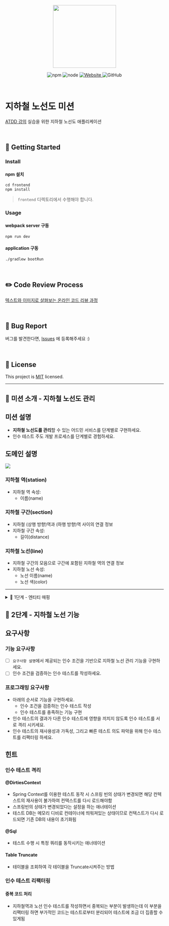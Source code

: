 <p align="center">
    <img width="200px;" src="https://raw.githubusercontent.com/woowacourse/atdd-subway-admin-frontend/master/images/main_logo.png"/>
</p>
<p align="center">
  <img alt="npm" src="https://img.shields.io/badge/npm-6.14.15-blue">
  <img alt="node" src="https://img.shields.io/badge/node-14.18.2-blue">
  <a href="https://edu.nextstep.camp/c/R89PYi5H" alt="nextstep atdd">
    <img alt="Website" src="https://img.shields.io/website?url=https%3A%2F%2Fedu.nextstep.camp%2Fc%2FR89PYi5H">
  </a>
  <img alt="GitHub" src="https://img.shields.io/github/license/next-step/atdd-subway-admin">
</p>

<br>

# 지하철 노선도 미션
[ATDD 강의](https://edu.nextstep.camp/c/R89PYi5H) 실습을 위한 지하철 노선도 애플리케이션

<br>

## 🚀 Getting Started

### Install
#### npm 설치
```
cd frontend
npm install
```
> `frontend` 디렉토리에서 수행해야 합니다.

### Usage
#### webpack server 구동
```
npm run dev
```
#### application 구동
```
./gradlew bootRun
```
<br>

## ✏️ Code Review Process
[텍스트와 이미지로 살펴보는 온라인 코드 리뷰 과정](https://github.com/next-step/nextstep-docs/tree/master/codereview)

<br>

## 🐞 Bug Report

버그를 발견한다면, [Issues](https://github.com/next-step/atdd-subway-admin/issues) 에 등록해주세요 :)

<br>

## 📝 License

This project is [MIT](https://github.com/next-step/atdd-subway-admin/blob/master/LICENSE.md) licensed.

---

## 🚀 미션 소개 - 지하철 노선도 관리
## 미션 설명
+ **지하철 노선도를 관리**할 수 있는 어드민 서비스를 단계별로 구현하세요.
+ 인수 테스트 주도 개발 프로세스를 단계별로 경험하세요.

## 도메인 설명
<img src="https://nextstep-storage.s3.ap-northeast-2.amazonaws.com/155885260e20466497cbf3f344cf7a5d">

### 지하철 역(station)
+ 지하철 역 속성:
  + 이름(name)

### 지하철 구간(section)
+ 지하철 (상행 방향)역과 (하행 방향)역 사이의 연결 정보
+ 지하철 구간 속성:
  + 길이(distance)

### 지하철 노선(line)
+ 지하철 구간의 모음으로 구간에 포함된 지하철 역의 연결 정보
+ 지하철 노선 속성:
  + 노선 이름(name)
  + 노선 색(color)

---

<details>
	<summary>🚀 1단계 - 엔티티 매핑</summary>

## 🚀 1단계 - 지하철역 인수 테스트 작성
## 요구사항
### 기능 요구사항
+ 지하철역 인수 테스트를 완성하세요.
  + [x] 지하철역 목록 조회 인수 테스트 작성하기
  + [x] 지하철역 삭제 인수 테스트 작성하기

### 프로그래밍 요구사항
+ 인수 테스트의 재사용성과 가독성, 그리고 빠른 테스트 의도 파악을 위해 인수 테스트를 리팩터링 하세요.
  
## 힌트
### 인수 테스트 리팩터링
+ JsonPath
  + Json 문서를 읽어오는 DSL
  + JsonPath를 사용하면 Response Dto 객체로 받을 필요 없이 필요한 값만 추출하여 검증에 사용할 수 있음
</details>

## 🚀 2단계 - 지하철 노선 기능
## 요구사항
### 기능 요구사항
+ [ ] `요구사항 설명`에서 제공되는 인수 조건을 기반으로 지하철 노선 관리 기능을 구현하세요.
+ [ ] 인수 조건을 검증하는 인수 테스트를 작성하세요.

### 프로그래밍 요구사항
+ 아래의 순서로 기능을 구현하세요.
  + 인수 조건을 검증하는 인수 테스트 작성
  + 인수 테스트를 충족하는 기능 구현
+ 인수 테스트의 결과가 다른 인수 테스트에 영향을 끼치지 않도록 인수 테스트를 서로 격리 시키세요.
+ 인수 테스트의 재사용성과 가독성, 그리고 빠른 테스트 의도 파악을 위해 인수 테스트를 리팩터링 하세요.

## 힌트
### 인수 테스트 격리
#### @DirtiesContext
+ Spring Context를 이용한 테스트 동작 시 스프링 빈의 상태가 변경되면 해당 컨텍스트의 재사용이 불가하여 컨택스트를 다시 로드해야함
+ 스프링빈의 상태가 변경되었다는 설정을 하는 애너테이션
+ 테스트 DB는 메모리 디비로 컨테이너에 띄워져있는 상태이므로 컨텍스트가 다시 로드되면 기존 DB의 내용이 초기화됨

#### @Sql
+ 테스트 수행 시 특정 쿼리를 동작시키는 애너테이션

#### Table Truncate
+ 테이블을 조회하여 각 테이블을 Truncate시켜주는 방법

### 인수 테스트 리팩터링
#### 중복 코드 처리
+ 지하철역과 노선 인수 테스트를 작성하면서 중복되는 부분이 발생하는데 이 부분을 리팩터링 하면 부가적인 코드는 테스트로부터 분리되어 테스트에 조금 더 집중할 수 있게됨
